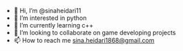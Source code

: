 - 👋 Hi, I’m @sinaheidari11
- 👀 I’m interested in python 
- 🌱 I’m currently learning c++
- 💞️ I’m looking to collaborate on game developing projects
- 📫 How to reach me sina.heidari1868@gmail.com

<!---
sinaheidari11/sinaheidari11 is a ✨ special ✨ repository because its `README.md` (this file) appears on your GitHub profile.
You can click the Preview link to take a look at your changes.
--->
